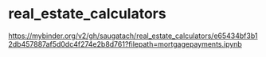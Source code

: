 # real_estate_calculators

https://mybinder.org/v2/gh/saugatach/real_estate_calculators/e65434bf3b12db457887af5d0dc4f274e2b8d761?filepath=mortgagepayments.ipynb
